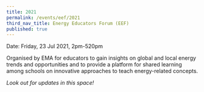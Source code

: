 ```yaml
---
title: 2021
permalink: /events/eef/2021
third_nav_title: Energy Educators Forum (EEF)
published: true
---
```


Date: Friday, 23 Jul 2021, 2pm-520pm

Organised by EMA for educators to gain insights on global and local energy trends and opportunities and to provide a platform for shared learning among schools on innovative approaches to teach energy-related concepts. 

_Look out for updates in this space!_
